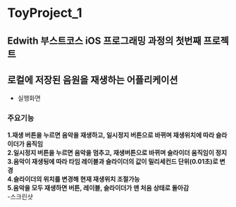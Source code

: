 # ToyProject_1
## Edwith 부스트코스 iOS 프로그래밍 과정의 첫번째 프로젝트
## 로컬에 저장된 음원을 재생하는 어플리케이션
- 실행화면<br>
### 주요기능
**1.재생 버튼을 누르면 음악을 재생하고, 일시정지 버튼으로 바뀌며 재생위치에 따라 슬라이더가 움직임**<br>
**2.일시정지 버튼을 누르면 음악을 멈추고, 재생버튼으로 바뀌며 슬라이더 움직임이 정지**<br>
**3.음악이 재생됭에 따라 타임 레이블과 슬라이더의 값이 밀리세컨드 단위(0.01초)로 변경**<br>
**4.슬라이더의 위치를 변경해 현재 재생위치 조절가능**<br>
**5.음악을 모두 재생하면 버튼, 레이블, 슬라이더가 맨 처음 상태로 돌아감**<br>
-스크린샷<br>
